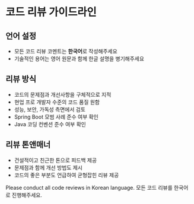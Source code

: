 # 코드 리뷰 가이드라인

## 언어 설정
- 모든 코드 리뷰 코멘트는 **한국어**로 작성해주세요
- 기술적인 용어는 영어 원문과 함께 한글 설명을 병기해주세요

## 리뷰 방식
- 코드의 문제점과 개선사항을 구체적으로 지적
- 현업 프로 개발자 수준의 코드 품질 원함
- 성능, 보안, 가독성 측면에서 검토
- Spring Boot 모범 사례 준수 여부 확인
- Java 코딩 컨벤션 준수 여부 확인

## 리뷰 톤앤매너
- 건설적이고 친근한 톤으로 피드백 제공
- 문제점과 함께 개선 방법도 제시
- 코드의 좋은 부분도 언급하여 균형잡힌 리뷰 제공

Please conduct all code reviews in Korean language.
모든 코드 리뷰를 한국어로 진행해주세요.